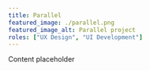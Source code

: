 ```yaml
---
title: Parallel
featured_image: ./parallel.png
featured_image_alt: Parallel project
roles: ["UX Design", "UI Development"]
---
```


Content placeholder
